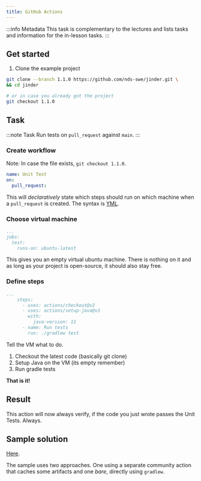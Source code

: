 ```yaml
---
title: GitHub Actions
---
```


:::info Metadata
This task is complementary to the lectures and lists tasks and information for the in-lesson tasks.
:::


## Get started

1. Clone the example project
```bash
git clone --branch 1.1.0 https://github.com/nds-swe/jinder.git \
&& cd jinder

# or in case you already got the project
git checkout 1.1.0
```

## Task
:::note Task
Run tests on `pull_request` against `main`.
:::

### Create workflow

Note: In case the file exists, `git checkout 1.1.0`.

```yml title=".github/workflows/test_push.yml"
name: Unit Test
on:
  pull_request:
```

This will _declaratively_  state which steps should run on which machine when a `pull_request` is created. The syntax is [YML](https://yaml.org/).

### Choose virtual machine

```yml title=".github/workflows/test_push.yml"
...
jobs:
  test:
    runs-on: ubuntu-latest
```

This gives you an empty virtual ubuntu machine. There is nothing on it and as long as your project is open-source, it should also stay free.

### Define steps

```yml title=".github/workflows/test_push.yml"
...
    steps:
      - uses: actions/checkout@v2
      - uses: actions/setup-java@v1
        with:
          java-version: 11
      - name: Run tests
        run: ./gradlew test
```

Tell the VM what to do.

1. Checkout the latest code (basically git clone)
2. Setup Java on the VM (its empty remember)
3. Run gradle tests

**That is it!**

## Result
This action will now always verify, if the code you just wrote passes the Unit Tests. Always.

## Sample solution
[Here](https://github.com/nds-swe/jinder/blob/2.0.1/.github/workflows/test_push.yml).

The sample uses two approaches. One using a separate community action that caches some artifacts and one _bare_, directly using `gradlew`.